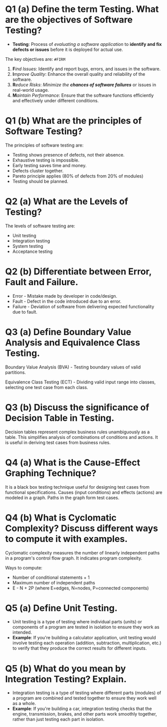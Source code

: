 # **Q1 (a) Define the term Testing. What are the objectives of Software Testing?**

- **Testing**: Process of *evaluating a software application* to **identify and fix defects or issues** before it is deployed for actual use.

The key objectives are: `#FIRM`
1. **F***ind Issues*: Identify and report bugs, errors, and issues in the software.
2. **I***mprove Quality*: Enhance the overall quality and reliability of the software.
3. **R***educe Risks*: *Minimize the **chances of software failures*** or issues in real-world usage.
4. **M***aintain Performance*: Ensure that the software functions efficiently and effectively under different conditions.

# **Q1 (b) What are the principles of Software Testing?**

The principles of software testing are:

- Testing shows presence of defects, not their absence.
- Exhaustive testing is impossible.
- Early testing saves time and money.
- Defects cluster together.
- Pareto principle applies (80% of defects from 20% of modules)
- Testing should be planned.

# **Q2 (a) What are the Levels of Testing?**

The levels of software testing are:

- Unit testing 
- Integration testing
- System testing
- Acceptance testing

# **Q2 (b) Differentiate between Error, Fault and Failure.**

- Error - Mistake made by developer in code/design.
- Fault - Defect in the code introduced due to an error. 
- Failure - Deviation of software from delivering expected functionality due to fault.

# **Q3 (a) Define Boundary Value Analysis and Equivalence Class Testing.**

Boundary Value Analysis (BVA) - Testing boundary values of valid partitions.

Equivalence Class Testing (ECT) - Dividing valid input range into classes, selecting one test case from each class.

# **Q3 (b) Discuss the significance of Decision Table in Testing.** 

Decision tables represent complex business rules unambiguously as a table. This simplifies analysis of combinations of conditions and actions. It is useful in deriving test cases from business rules.

# **Q4 (a) What is the Cause-Effect Graphing Technique?**

It is a black box testing technique useful for designing test cases from functional specifications. Causes (input conditions) and effects (actions) are modeled in a graph. Paths in the graph form test cases.

# **Q4 (b) What is Cyclomatic Complexity? Discuss different ways to compute it with examples.**

Cyclomatic complexity measures the number of linearly independent paths in a program's control flow graph. It indicates program complexity.

Ways to compute:
- Number of conditional statements + 1
- Maximum number of independent paths
- E - N + 2P (where E=edges, N=nodes, P=connected components)

# **Q5 (a) Define Unit Testing.**

- Unit testing is a type of testing where individual parts (units) or components of a program are tested in isolation to ensure they work as intended.
- **Example**: If you're building a calculator application, unit testing would involve testing each operation (addition, subtraction, multiplication, etc.) to verify that they produce the correct results for different inputs.

# **Q5 (b) What do you mean by Integration Testing? Explain.**

- Integration testing is a type of testing where different parts (modules) of a program are combined and tested together to ensure they work well as a whole.
- **Example**: If you're building a car, integration testing checks that the engine, transmission, brakes, and other parts work smoothly together, rather than just testing each part in isolation.